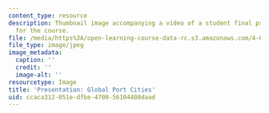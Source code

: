 ```yaml
---
content_type: resource
description: Thumbnail image accompanying a video of a student final presentation
  for the course.
file: /media/https%3A/open-learning-course-data-rc.s3.amazonaws.com/4-696-a-global-history-of-architecture-writing-seminar-spring-2008/ccaca312051edfbe470056104408daad_2.jpg
file_type: image/jpeg
image_metadata:
  caption: ''
  credit: ''
  image-alt: ''
resourcetype: Image
title: 'Presentation: Global Port Cities'
uid: ccaca312-051e-dfbe-4700-56104408daad
---
```

